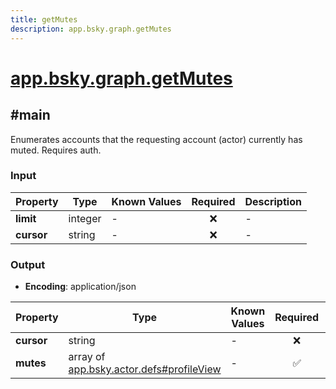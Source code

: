```yaml
---
title: getMutes
description: app.bsky.graph.getMutes
---
```


# [app.bsky.graph.getMutes](https://github.com/myConsciousness/atproto.dart/blob/main/lexicons/app/bsky/graph/getMutes.json)

## #main

Enumerates accounts that the requesting account (actor) currently has muted. Requires auth.

### Input

| Property | Type | Known Values | Required | Description |
| --- | --- | --- | :---: | --- |
| **limit** | integer | - | ❌ | - |
| **cursor** | string | - | ❌ | - |

### Output

- **Encoding**: application/json

| Property | Type | Known Values | Required | Description |
| --- | --- | --- | :---: | --- |
| **cursor** | string | - | ❌ | - |
| **mutes** | array of [app.bsky.actor.defs#profileView](../../../../lexicons/app/bsky/actor/defs.md#profileview) | - | ✅ | - |
